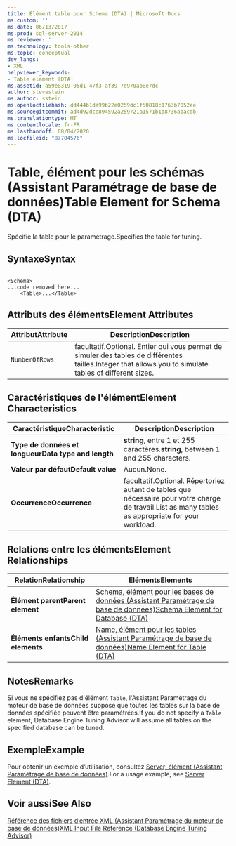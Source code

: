 ```yaml
---
title: Élément table pour Schema (DTA) | Microsoft Docs
ms.custom: ''
ms.date: 06/13/2017
ms.prod: sql-server-2014
ms.reviewer: ''
ms.technology: tools-other
ms.topic: conceptual
dev_langs:
- XML
helpviewer_keywords:
- Table element [DTA]
ms.assetid: a59e8319-05d1-47f3-af39-7d970ab8e7dc
author: stevestein
ms.author: sstein
ms.openlocfilehash: dd444b1da99b22e0259dc1f50818c1763b7052ee
ms.sourcegitcommit: ad4d92dce894592a259721a1571b1d8736abacdb
ms.translationtype: MT
ms.contentlocale: fr-FR
ms.lasthandoff: 08/04/2020
ms.locfileid: "87704576"
---
```

# <a name="table-element-for-schema-dta"></a><span data-ttu-id="83e25-102">Table, élément pour les schémas (Assistant Paramétrage de base de données)</span><span class="sxs-lookup"><span data-stu-id="83e25-102">Table Element for Schema (DTA)</span></span>
  <span data-ttu-id="83e25-103">Spécifie la table pour le paramétrage.</span><span class="sxs-lookup"><span data-stu-id="83e25-103">Specifies the table for tuning.</span></span>  
  
## <a name="syntax"></a><span data-ttu-id="83e25-104">Syntaxe</span><span class="sxs-lookup"><span data-stu-id="83e25-104">Syntax</span></span>  
  
```  
  
<Schema>  
...code removed here...  
    <Table>...</Table>  
```  
  
## <a name="element-attributes"></a><span data-ttu-id="83e25-105">Attributs des éléments</span><span class="sxs-lookup"><span data-stu-id="83e25-105">Element Attributes</span></span>  
  
|<span data-ttu-id="83e25-106">Attribut</span><span class="sxs-lookup"><span data-stu-id="83e25-106">Attribute</span></span>|<span data-ttu-id="83e25-107">Description</span><span class="sxs-lookup"><span data-stu-id="83e25-107">Description</span></span>|  
|---------------|-----------------|  
|`NumberOfRows`|<span data-ttu-id="83e25-108">facultatif.</span><span class="sxs-lookup"><span data-stu-id="83e25-108">Optional.</span></span> <span data-ttu-id="83e25-109">Entier qui vous permet de simuler des tables de différentes tailles.</span><span class="sxs-lookup"><span data-stu-id="83e25-109">Integer that allows you to simulate tables of different sizes.</span></span>|  
  
## <a name="element-characteristics"></a><span data-ttu-id="83e25-110">Caractéristiques de l'élément</span><span class="sxs-lookup"><span data-stu-id="83e25-110">Element Characteristics</span></span>  
  
|<span data-ttu-id="83e25-111">Caractéristique</span><span class="sxs-lookup"><span data-stu-id="83e25-111">Characteristic</span></span>|<span data-ttu-id="83e25-112">Description</span><span class="sxs-lookup"><span data-stu-id="83e25-112">Description</span></span>|  
|--------------------|-----------------|  
|<span data-ttu-id="83e25-113">**Type de données et longueur**</span><span class="sxs-lookup"><span data-stu-id="83e25-113">**Data type and length**</span></span>|<span data-ttu-id="83e25-114">**string**, entre 1 et 255 caractères.</span><span class="sxs-lookup"><span data-stu-id="83e25-114">**string**, between 1 and 255 characters.</span></span>|  
|<span data-ttu-id="83e25-115">**Valeur par défaut**</span><span class="sxs-lookup"><span data-stu-id="83e25-115">**Default value**</span></span>|<span data-ttu-id="83e25-116">Aucun.</span><span class="sxs-lookup"><span data-stu-id="83e25-116">None.</span></span>|  
|<span data-ttu-id="83e25-117">**Occurrence**</span><span class="sxs-lookup"><span data-stu-id="83e25-117">**Occurrence**</span></span>|<span data-ttu-id="83e25-118">facultatif.</span><span class="sxs-lookup"><span data-stu-id="83e25-118">Optional.</span></span> <span data-ttu-id="83e25-119">Répertoriez autant de tables que nécessaire pour votre charge de travail.</span><span class="sxs-lookup"><span data-stu-id="83e25-119">List as many tables as appropriate for your workload.</span></span>|  
  
## <a name="element-relationships"></a><span data-ttu-id="83e25-120">Relations entre les éléments</span><span class="sxs-lookup"><span data-stu-id="83e25-120">Element Relationships</span></span>  
  
|<span data-ttu-id="83e25-121">Relation</span><span class="sxs-lookup"><span data-stu-id="83e25-121">Relationship</span></span>|<span data-ttu-id="83e25-122">Éléments</span><span class="sxs-lookup"><span data-stu-id="83e25-122">Elements</span></span>|  
|------------------|--------------|  
|<span data-ttu-id="83e25-123">**Élément parent**</span><span class="sxs-lookup"><span data-stu-id="83e25-123">**Parent element**</span></span>|[<span data-ttu-id="83e25-124">Schema, élément pour les bases de données &#40;Assistant Paramétrage de base de données&#41;</span><span class="sxs-lookup"><span data-stu-id="83e25-124">Schema Element for Database &#40;DTA&#41;</span></span>](schema-element-for-database-dta.md)|  
|<span data-ttu-id="83e25-125">**Éléments enfants**</span><span class="sxs-lookup"><span data-stu-id="83e25-125">**Child elements**</span></span>|[<span data-ttu-id="83e25-126">Name, élément pour les tables &#40;Assistant Paramétrage de base de données&#41;</span><span class="sxs-lookup"><span data-stu-id="83e25-126">Name Element for Table &#40;DTA&#41;</span></span>](name-element-for-table-dta.md)|  
  
## <a name="remarks"></a><span data-ttu-id="83e25-127">Notes</span><span class="sxs-lookup"><span data-stu-id="83e25-127">Remarks</span></span>  
 <span data-ttu-id="83e25-128">Si vous ne spécifiez pas d'élément `Table`, l'Assistant Paramétrage du moteur de base de données suppose que toutes les tables sur la base de données spécifiée peuvent être paramétrées.</span><span class="sxs-lookup"><span data-stu-id="83e25-128">If you do not specify a `Table` element, Database Engine Tuning Advisor will assume all tables on the specified database can be tuned.</span></span>  
  
## <a name="example"></a><span data-ttu-id="83e25-129">Exemple</span><span class="sxs-lookup"><span data-stu-id="83e25-129">Example</span></span>  
 <span data-ttu-id="83e25-130">Pour obtenir un exemple d’utilisation, consultez [Server, élément &#40;Assistant Paramétrage de base de données&#41;](server-element-dta.md).</span><span class="sxs-lookup"><span data-stu-id="83e25-130">For a usage example, see [Server Element &#40;DTA&#41;](server-element-dta.md).</span></span>  
  
## <a name="see-also"></a><span data-ttu-id="83e25-131">Voir aussi</span><span class="sxs-lookup"><span data-stu-id="83e25-131">See Also</span></span>  
 [<span data-ttu-id="83e25-132">Référence des fichiers d’entrée XML &#40;Assistant Paramétrage du moteur de base de données&#41;</span><span class="sxs-lookup"><span data-stu-id="83e25-132">XML Input File Reference &#40;Database Engine Tuning Advisor&#41;</span></span>](xml-input-file-reference-database-engine-tuning-advisor.md)  
  
  
